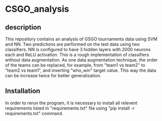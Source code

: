 # CSGO_analysis
## description
This repository contains an analysis of GSGO tournaments data using SVM and NN. Two predictions are performed on the test data using two classifiers.  NN is configured to have 3 hidden layers with 2000 neurons each and ReLU activation. This is a rough implementation of classifiers without data augmentation. As one data augmentation technique, the order of the teams can be replaced, for example, from "team1 vs team2" to "team2 vs team1", and inverting "who_win" target value. This way the data can be increase twice for better generalization. 

## Installation
In order to rerun the program, it is necessary to install all relevent requirements listed in "requirements.txt" file using "pip install -r requirements.txt" command. 
